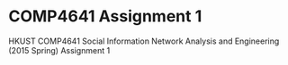 COMP4641 Assignment 1
=====================

HKUST COMP4641 Social Information Network Analysis and Engineering (2015 Spring)
Assignment 1
